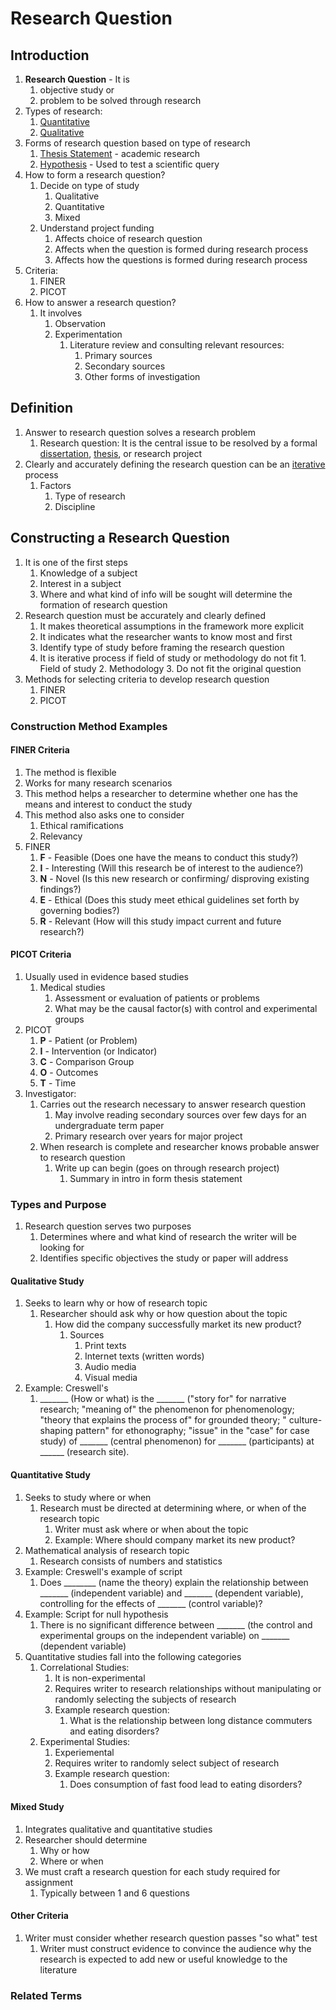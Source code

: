 # Research Question #
## Introduction ##
1. **Research Question** - It is
	1. objective study or
	2. problem to be solved through research
2. Types of research:
	1. [Quantitative](https://en.wikipedia.org/wiki/Quantitative_research)
	2. [Qualitative](https://en.wikipedia.org/wiki/Qualitative_research)
3. Forms of research question based on type of research
	1. [Thesis Statement](https://en.wikipedia.org/wiki/Thesis_statement) - academic research
	2. [Hypothesis](https://en.wikipedia.org/wiki/Hypothesis) - Used to test a scientific query
4. How to form a research question?
	1. Decide on type of study
		1. Qualitative
		2. Quantitative
		3. Mixed
	2. Understand project funding
		1. Affects choice of research question
		2. Affects when the question is formed during research process
		3. Affects how the questions is formed during research process
5. Criteria:
	1. FINER
	2. PICOT
6. How to answer a research question?
	1. It involves
		1. Observation
		2. Experimentation
			1. Literature review and consulting relevant resources:
				1. Primary sources
				2. Secondary sources
				3. Other forms of investigation

## Definition ##
1. Answer to research question solves a research problem
	1. Research question: It is the central issue to be resolved by a formal [dissertation](https://en.wikipedia.org/wiki/Dissertation), [thesis](https://en.wikipedia.org/wiki/Thesis), or research project
2. Clearly and accurately defining the research question can be an [iterative](https://en.wikipedia.org/wiki/Iteration) process
	1. Factors
		1. Type of research
		2. Discipline

## Constructing a Research Question ##
1. It is one of the first steps
	1. Knowledge of a subject
	2. Interest in a subject
	3. Where and what kind of info will be sought will determine the formation of research question
2. Research question must be accurately and clearly defined
	1. It makes theoretical assumptions in the framework more explicit
	2. It indicates what the researcher wants to know most and first
	3. Identify type of study before framing the research question
	4. It is iterative process if field of study or methodology do not fit 	1. Field of study
		2. Methodology
		3. Do not fit the original question
3. Methods for selecting criteria to develop research question
	1. FINER
	2. PICOT

### Construction Method Examples ###
#### FINER Criteria ####
1. The method is flexible
2. Works for many research scenarios
3. This method helps a researcher to determine whether one has the means and interest to conduct the study
4. This method also asks one to consider
	1. Ethical ramifications
	2. Relevancy
5. FINER
	1. **F** - Feasible (Does one have the means to conduct this study?)
	2. **I** - Interesting (Will this research be of interest to the audience?)
	3. **N** - Novel (Is this new research or confirming/ disproving existing findings?)
	4. **E** - Ethical (Does this study meet ethical guidelines set forth by governing bodies?)
	5. **R** - Relevant (How will this study impact current and future research?)

#### PICOT Criteria ####
1. Usually used in evidence based studies
	1. Medical studies
		1. Assessment or evaluation of patients or problems
		2. What may be the causal factor(s) with control and experimental groups
2. PICOT
	1. **P** - Patient (or Problem)
	2. **I** - Intervention (or Indicator)
	3. **C** - Comparison Group
	4. **O** - Outcomes
	5. **T** - Time
3. Investigator:
	1. Carries out the research necessary to answer research question
		1. May involve reading secondary sources over few days for an undergraduate term paper
		2. Primary research over years for major project
	2. When research is complete and researcher knows probable answer to research question
		1. Write up can begin (goes on through research project)
			1. Summary in intro in form thesis statement

### Types and Purpose ###
1. Research question serves two purposes
	1. Determines where and what kind of research the writer will be looking for
	2. Identifies specific objectives the study or paper will address

#### Qualitative Study ####
1. Seeks to learn why or how of research topic
	1. Researcher should ask why or how question about the topic
		1. How did the company successfully market its new product?
			1. Sources
				1. Print texts
				2. Internet texts (written words)
				3. Audio media
				4. Visual media
5. Example: Creswell's
	1. _______ (How or what) is the _______ ("story for" for narrative research; "meaning of" the phenomenon for phenomenology; "theory that explains the process of" for grounded theory; " culture-shaping pattern" for ethonography; "issue" in the "case" for case study) of _______ (central phenomenon) for _______ (participants) at ______ (research site).

#### Quantitative Study ####
1. Seeks to study where or when
	1. Research must be directed at determining where, or when of the research topic
		1. Writer must ask where or when about the topic
		2. Example: Where should company market its new product?
2. Mathematical analysis of research topic
	1. Research consists of numbers and statistics
3. Example: Creswell's example of script
	1. Does ________ (name the theory) explain the relationship between _______ (independent variable) and _______ (dependent variable), controlling for the effects of _______ (control variable)?
4. Example: Script for null hypothesis
	1. There is no significant difference between _______ (the control and experimental groups on the independent variable) on _______ (dependent variable)
5. Quantitative studies fall into the following categories
	1. Correlational Studies:
		1. It is non-experimental
		2. Requires writer to research relationships without manipulating or randomly selecting the subjects of research
		3. Example research question:
			1. What is the relationship between long distance commuters and eating disorders?
	2. Experimental Studies:
		1. Experiemental
		2. Requires writer to randomly select subject of research
		3. Example research question:
			1. Does consumption of fast food lead to eating disorders?

#### Mixed Study ####
1. Integrates qualitative and quantitative studies
2. Researcher should determine
	1. Why or how
	3. Where or when
3. We must craft a research question for each study required for assignment
	1. Typically between 1 and 6 questions

#### Other Criteria ####
1. Writer must consider whether research question passes "so what" test
	1. Writer must construct evidence to convince the audience why the research is expected to add new or useful knowledge to the literature

### Related Terms ###
